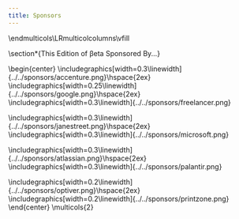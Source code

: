 ```yaml
---
title: Sponsors
---
```


\endmulticols\LRmulticolcolumns\vfill

\section*{This Edition of βeta Sponsored By...}

\begin{center}
\includegraphics[width=0.3\linewidth]{../../sponsors/accenture.png}\hspace{2ex}
\includegraphics[width=0.25\linewidth]{../../sponsors/google.png}\hspace{2ex}
\includegraphics[width=0.3\linewidth]{../../sponsors/freelancer.png}

\includegraphics[width=0.3\linewidth]{../../sponsors/janestreet.png}\hspace{2ex}
\includegraphics[width=0.3\linewidth]{../../sponsors/microsoft.png}

\includegraphics[width=0.3\linewidth]{../../sponsors/atlassian.png}\hspace{2ex}
\includegraphics[width=0.3\linewidth]{../../sponsors/palantir.png}

\includegraphics[width=0.2\linewidth]{../../sponsors/optiver.png}\hspace{2ex}
\includegraphics[width=0.2\linewidth]{../../sponsors/printzone.png}
\end{center}
\multicols{2}

